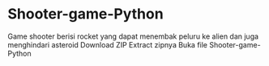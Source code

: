 # Shooter-game-Python
Game shooter berisi rocket yang dapat menembak peluru ke alien dan juga menghindari asteroid
Download ZIP
Extract zipnya
Buka file Shooter-game-Python

